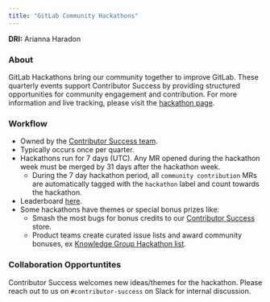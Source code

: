 ```yaml
---
title: "GitLab Community Hackathons"
---
```


**DRI:** Arianna Haradon

### About

GitLab Hackathons bring our community together to improve GitLab. These quarterly events support Contributor Success by providing structured opportunities for community engagement and contribution.
For more information and live tracking, please visit the [hackathon page](https://about.gitlab.com/community/hackathon/).

### Workflow

- Owned by the [Contributor Success team](/handbook/marketing/developer-relations/contributor-success/).
- Typically occurs once per quarter.
- Hackathons run for 7 days (UTC). Any MR opened during the hackathon week must be merged by 31 days after the hackathon week.
  - During the 7 day hackathon period, all `community contribution` MRs are automatically tagged with the `hackathon` label and count towards the hackathon.
- Leaderboard [here](https://contributors.gitlab.com/hackathon).
- Some hackathons have themes or special bonus prizes like:
  - Smash the most bugs for bonus credits to our [Contributor Success](https://gitlab-contributor.brilliantmade.com/) store.
  - Product teams create curated issue lists and award community bonuses, ex [Knowledge Group Hackathon list](https://gitlab.com/gitlab-org/gitlab/-/issues/526773).

### Collaboration Opportuntites

Contributor Success welcomes new ideas/themes for the hackathon. Please reach out to us on `#contributor-success` on Slack for internal discussion.
